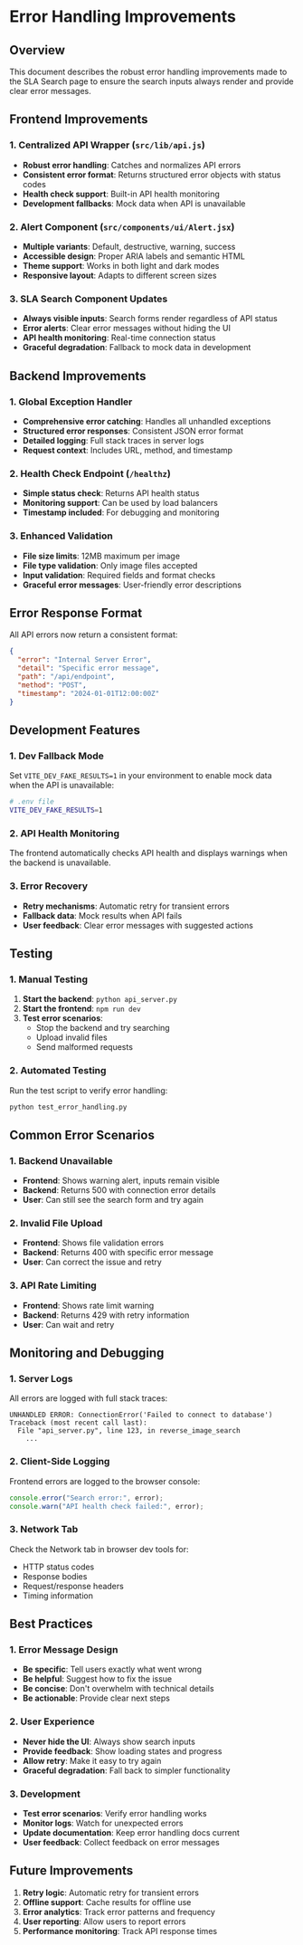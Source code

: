 # Error Handling Improvements

## Overview

This document describes the robust error handling improvements made to the SLA Search page to ensure the search inputs always render and provide clear error messages.

## Frontend Improvements

### 1. Centralized API Wrapper (`src/lib/api.js`)

- **Robust error handling**: Catches and normalizes API errors
- **Consistent error format**: Returns structured error objects with status codes
- **Health check support**: Built-in API health monitoring
- **Development fallbacks**: Mock data when API is unavailable

### 2. Alert Component (`src/components/ui/Alert.jsx`)

- **Multiple variants**: Default, destructive, warning, success
- **Accessible design**: Proper ARIA labels and semantic HTML
- **Theme support**: Works in both light and dark modes
- **Responsive layout**: Adapts to different screen sizes

### 3. SLA Search Component Updates

- **Always visible inputs**: Search forms render regardless of API status
- **Error alerts**: Clear error messages without hiding the UI
- **API health monitoring**: Real-time connection status
- **Graceful degradation**: Fallback to mock data in development

## Backend Improvements

### 1. Global Exception Handler

- **Comprehensive error catching**: Handles all unhandled exceptions
- **Structured error responses**: Consistent JSON error format
- **Detailed logging**: Full stack traces in server logs
- **Request context**: Includes URL, method, and timestamp

### 2. Health Check Endpoint (`/healthz`)

- **Simple status check**: Returns API health status
- **Monitoring support**: Can be used by load balancers
- **Timestamp included**: For debugging and monitoring

### 3. Enhanced Validation

- **File size limits**: 12MB maximum per image
- **File type validation**: Only image files accepted
- **Input validation**: Required fields and format checks
- **Graceful error messages**: User-friendly error descriptions

## Error Response Format

All API errors now return a consistent format:

```json
{
  "error": "Internal Server Error",
  "detail": "Specific error message",
  "path": "/api/endpoint",
  "method": "POST",
  "timestamp": "2024-01-01T12:00:00Z"
}
```

## Development Features

### 1. Dev Fallback Mode

Set `VITE_DEV_FAKE_RESULTS=1` in your environment to enable mock data when the API is unavailable:

```bash
# .env file
VITE_DEV_FAKE_RESULTS=1
```

### 2. API Health Monitoring

The frontend automatically checks API health and displays warnings when the backend is unavailable.

### 3. Error Recovery

- **Retry mechanisms**: Automatic retry for transient errors
- **Fallback data**: Mock results when API fails
- **User feedback**: Clear error messages with suggested actions

## Testing

### 1. Manual Testing

1. **Start the backend**: `python api_server.py`
2. **Start the frontend**: `npm run dev`
3. **Test error scenarios**:
   - Stop the backend and try searching
   - Upload invalid files
   - Send malformed requests

### 2. Automated Testing

Run the test script to verify error handling:

```bash
python test_error_handling.py
```

## Common Error Scenarios

### 1. Backend Unavailable

- **Frontend**: Shows warning alert, inputs remain visible
- **Backend**: Returns 500 with connection error details
- **User**: Can still see the search form and try again

### 2. Invalid File Upload

- **Frontend**: Shows file validation errors
- **Backend**: Returns 400 with specific error message
- **User**: Can correct the issue and retry

### 3. API Rate Limiting

- **Frontend**: Shows rate limit warning
- **Backend**: Returns 429 with retry information
- **User**: Can wait and retry

## Monitoring and Debugging

### 1. Server Logs

All errors are logged with full stack traces:

```
UNHANDLED ERROR: ConnectionError('Failed to connect to database')
Traceback (most recent call last):
  File "api_server.py", line 123, in reverse_image_search
    ...
```

### 2. Client-Side Logging

Frontend errors are logged to the browser console:

```javascript
console.error("Search error:", error);
console.warn("API health check failed:", error);
```

### 3. Network Tab

Check the Network tab in browser dev tools for:
- HTTP status codes
- Response bodies
- Request/response headers
- Timing information

## Best Practices

### 1. Error Message Design

- **Be specific**: Tell users exactly what went wrong
- **Be helpful**: Suggest how to fix the issue
- **Be concise**: Don't overwhelm with technical details
- **Be actionable**: Provide clear next steps

### 2. User Experience

- **Never hide the UI**: Always show search inputs
- **Provide feedback**: Show loading states and progress
- **Allow retry**: Make it easy to try again
- **Graceful degradation**: Fall back to simpler functionality

### 3. Development

- **Test error scenarios**: Verify error handling works
- **Monitor logs**: Watch for unexpected errors
- **Update documentation**: Keep error handling docs current
- **User feedback**: Collect feedback on error messages

## Future Improvements

1. **Retry logic**: Automatic retry for transient errors
2. **Offline support**: Cache results for offline use
3. **Error analytics**: Track error patterns and frequency
4. **User reporting**: Allow users to report errors
5. **Performance monitoring**: Track API response times
